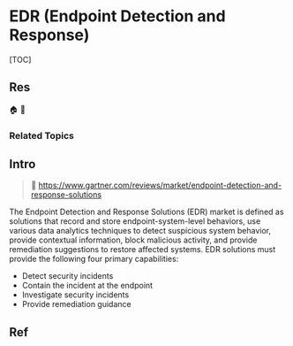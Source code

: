 # EDR (Endpoint Detection and Response)

[TOC]



## Res
🏠 
🚧 


### Related Topics



## Intro
> 🔗 https://www.gartner.com/reviews/market/endpoint-detection-and-response-solutions

The Endpoint Detection and Response Solutions (EDR) market is defined as solutions that record and store endpoint-system-level behaviors, use various data analytics techniques to detect suspicious system behavior, provide contextual information, block malicious activity, and provide remediation suggestions to restore affected systems. EDR solutions must provide the following four primary capabilities: 
- Detect security incidents
- Contain the incident at the endpoint
- Investigate security incidents
- Provide remediation guidance



## Ref
[Endpoint Detection and Response (EDR) Solutions Reviews and Ratings | Gartner]: https://www.gartner.com/reviews/market/endpoint-detection-and-response-solutions

